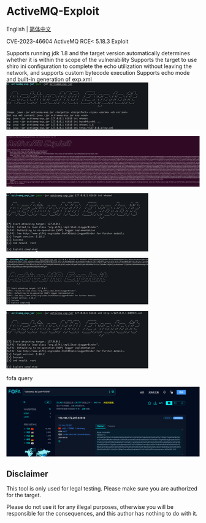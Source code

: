 # **ActiveMQ-Exploit**

English | [简体中文](https://github.com/Arlenhiack/ActiveMQ-RCE-Exploit/blob/main/README.zh-CN.md)

CVE-2023-46604 ActiveMQ RCE< 5.18.3 Exploit

Supports running jdk 1.8 and the target version automatically determines whether it is within the scope of the vulnerability
Supports the target to use shiro ini configuration to complete the echo utilization without leaving the network, and supports custom bytecode execution
Supports echo mode and built-in generation of exp.xml
![image-20240305160704747](img/image-20240305160704747.png)

![image-20240305160954520](img/image-20240305160954520.png)

![image-ini](img/image-ini.png)

![image-base](img/image-base.png)

![image-20240305161339862](img/image-20240305161339862.png)

fofa query

![image-20240305155122002](img/image-20240305155122002.png)

## Disclaimer

This tool is only used for legal testing. Please make sure you are authorized for the target.

Please do not use it for any illegal purposes, otherwise you will be responsible for the consequences, and this author has nothing to do with it.

